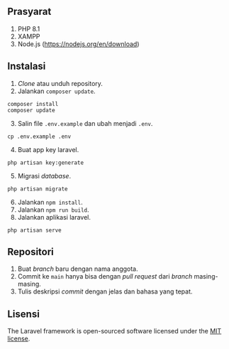 ## Prasyarat
1. PHP 8.1
2. XAMPP
3. Node.js (https://nodejs.org/en/download)

## Instalasi

1. *Clone* atau unduh repository.
2. Jalankan `composer update`.
```
composer install
composer update
```
3. Salin file `.env.example` dan ubah menjadi `.env`.
```
cp .env.example .env
```
4. Buat app key laravel.
```
php artisan key:generate
```
5. Migrasi *database*.
```
php artisan migrate
```
6. Jalankan `npm install`.
7. Jalankan `npm run build`.
8. Jalankan aplikasi laravel.
```
php artisan serve
```

## Repositori
1. Buat *branch* baru dengan nama anggota.
2. Commit ke `main` hanya bisa dengan *pull request* dari *branch* masing-masing.
3. Tulis deskripsi *commit* dengan jelas dan bahasa yang tepat.

## Lisensi

The Laravel framework is open-sourced software licensed under the [MIT license](https://opensource.org/licenses/MIT).

